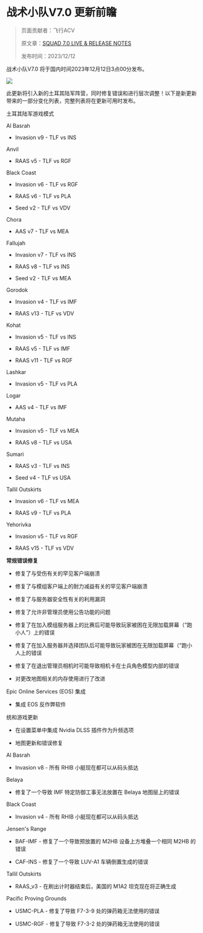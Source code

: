 # 战术小队V7.0 更新前瞻

> 页面贡献者：飞行ACV
> 
> 原文章：[SQUAD 7.0 LIVE & RELEASE NOTES](https://joinsquad.com/2023/11/09/squad-hotfix-6-2-release-notes/)
>
> 发布时间：2023/12/12

战术小队V7.0 将于国内时间2023年12月12日3点00分发布。

![](https://picdl.sunbangyan.cn/2023/12/21/3ddb3119ff0915c90267eaae5aafbd2f.jpeg)

此更新将引入新的土耳其陆军阵营，同时修复错误和进行层次调整！以下是新更新带来的一部分变化列表，完整列表将在更新可用时发布。

土耳其陆军游戏模式

Al Basrah

- Invasion v9 - TLF vs INS

Anvil

- RAAS v5 - TLF vs RGF

Black Coast

- Invasion v6 - TLF vs RGF

- RAAS v6 - TLF vs PLA

- Seed v2 - TLF vs VDV

Chora

- AAS v7 - TLF vs MEA

Fallujah

- Invasion v7 - TLF vs INS

- RAAS v8 - TLF vs INS

- Seed v2 - TLF vs MEA

Gorodok

- Invasion v4 - TLF vs IMF

- RAAS v13 - TLF vs VDV

Kohat

- Invasion v5 - TLF vs INS

- RAAS v5 - TLF vs IMF

- RAAS v11 - TLF vs RGF

Lashkar

- Invasion v5 - TLF vs PLA

Logar

- AAS v4 - TLF vs IMF

Mutaha

- Invasion v5 - TLF vs MEA

- RAAS v8 - TLF vs USA

Sumari

- RAAS v3 - TLF vs INS

- Seed v4 - TLF vs USA

Tallil Outskirts

- Invasion v6 - TLF vs MEA

- RAAS v9 - TLF vs PLA

Yehorivka

- Invasion v5 - TLF vs RGF

- RAAS v15 - TLF vs VDV

**常规错误修复**

- 修复了与受伤有关的罕见客户端崩溃

- 修复了与模组客户端上的耐力减益有关的罕见客户端崩溃

- 修复了与服务器安全性有关的利用漏洞

- 修复了允许非管理员使用公告功能的问题

- 修复了在加入模组服务器上的比赛后可能导致玩家被困在无限加载屏幕（“跑小人”）上的错误

- 修复了在加入服务器并选择团队后可能导致玩家被困在无限加载屏幕（“跑小人上的错误

- 修复了在退出管理员相机时可能导致相机卡在士兵角色模型内部的错误

- 对更改地图相关的内存使用进行了改进

Epic Online Services (EOS) 集成

- 集成 EOS 反作弊软件

统和游戏更新

- 在设置菜单中集成 Nvidia DLSS 插件作为升频选项

- 地图更新和错误修复

Al Basrah

- Invasion v8 - 所有 RHIB 小艇现在都可以从码头抵达

Belaya

- 修复了一个导致 IMF 特定防御工事无法放置在 Belaya 地图层上的错误

Black Coast

- Invasion v4 - 所有 RHIB 小艇现在都可以从码头抵达

Jensen's Range

- BAF-IMF - 修复了一个导致预放置的 M2HB 设备上方堆叠一个相同 M2HB 的错误

- CAF-INS - 修复了一个导致 LUV-A1 车辆倒置生成的错误

Tallil Outskirts

- RAAS_v3 - 在刷出计时器结束后，美国的 M1A2 坦克现在将正确生成

Pacific Proving Grounds

- USMC-PLA - 修复了导致 F7-3-9 处的弹药箱无法使用的错误

- USMC-RGF - 修复了导致 F7-3-2 处的弹药箱无法使用的错误 









